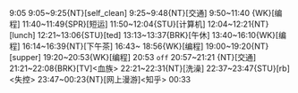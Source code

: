 
9:05
9:05~9:25{NT}[self_clean]
9:25~9:48{NT}[交通]
9:50~11:40 {WK}[编程]<WA>
11:40~11:49{SPR}[短运]
11:50~12:04{STU}[计算机]<advanced bash>
12:04~12:21{NT}[lunch]
12:21~13:06{STU}[ted]
13:13~13:37{BRK}[午休]
13:40~16:10{WK}[编程]<WA>
16:14~16:39{NT}[下午茶]
16:43~ 18:56{WK}[编程]<life-time-tracker>
19:00~19:20{NT}[supper]
19:20~20:53{WK}[编程]<life-time-tracker>
20:53 `off`
20:57~21:21 {NT}[交通]
21:21~22:08{BRK}[TV]<血族>
22:21~22:31{NT}[洗澡]
22:37~23:47{STU}[rb]<失控>
23:47~00:23{NT}[网上漫游]<知乎>
00:33



